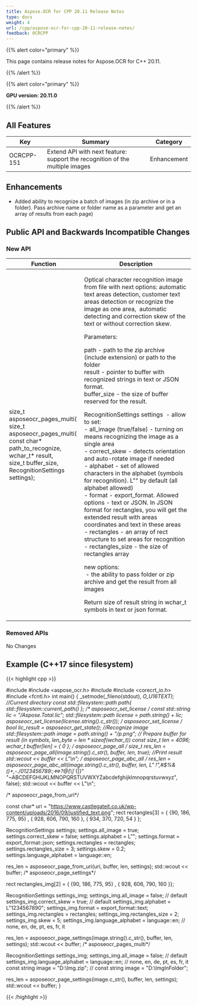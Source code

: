 ```yaml
---
title: Aspose.OCR for CPP 20.11 Release Notes
type: docs
weight: 4
url: /cpp/aspose-ocr-for-cpp-20-11-release-notes/
feedback: OCRCPP
---
```


{{% alert color="primary" %}}

This page contains release notes for Aspose.OCR for C++ 20.11.

{{% /alert %}}

{{% alert color="primary" %}}

**GPU version: 20.11.0**

{{% /alert %}}

## All Features

|Key|Summary|Category|
|---|---|---|
|OCRCPP-151|Extend API with next feature: support the recognition of the multiple images|Enhancement|

## Enhancements

- Added ability to recognize a batch of images  (in zip archive or in a folder). Pass archive name or folder name as a parameter and get an array of results from each page)


## Public API and Backwards Incompatible Changes

### New API

|Function|Description|
|---|---|
|size_t asposeocr_pages_multi(<br>size_t asposeocr_pages_multi(<br>const char* path_to_recognize,<br>wchar_t* result,<br>size_t buffer_size,<br>RecognitionSettings settings);|<div><p>Optical character recognition image from file with next options: automatic text areas detection,&nbsp;customer text areas detection or recognize the image as one area,&nbsp;&nbsp;automatic detecting and correction skew of the text or without correction skew.&nbsp;</p><p>Parameters:</p><p>path - path to the zip archive (include extension) or path to the folder<br>result - pointer to buffer with recognized strings in text or JSON format.<br>buffer_size - the size of buffer reserved for the result.</p><p>RecognitionSettings settings&nbsp; - allow to set:&nbsp;<br>- all_image (true/false) - turning on means recognizing the image as a single area<br>- correct_skew - detects orientation and auto-rotate image if needed<br>- alphabet - set of allowed characters in the alphabet (symbols for recognition).&nbsp;L"" by default (all alphabet allowed)<br>- format - export_format. Allowed options - text or JSON. In JSON format for rectangles, you will get the extended result with areas coordinates and text in these areas<br>- rectangles - an array of rect structure to set areas for recognition<br>- rectangles_size - the size of rectangles array</p><div class="wikimodel-emptyline"></div><p>new options:<br>&nbsp;- the ability to pass folder or zip archive and get the result from all images</p><p>Return size of result string in wchar_t symbols in text or json format.</p></div>|

### Removed APIs

No Changes

## Example (C++17 since filesystem)

{{< highlight cpp >}}

#include <iostream>
#include <aspose_ocr.h>
#include <filesystem>
#include <corecrt_io.h>
#include <fcntl.h>
int main()
{
_setmode(_fileno(stdout), _O_U16TEXT);
//Current directory const
std::filesystem::path path{ std::filesystem::current_path() };
/* asposeocr_set_license */
const std::string lic = "/Aspose.Total.lic";
std::filesystem::path license = path.string() + lic;
asposeocr_set_license(license.string().c_str());
/* asposeocr_set_license */
bool lic_result = asposeocr_get_state();
//Recognize image
std::filesystem::path image = path.string() + "/p.png";
// Prepare buffer for result (in symbols, len_byte = len * sizeof(wchar_t))
const size_t len = 4096; 
wchar_t buffer[len] = { 0 };
/* asposeocr_page_all */
size_t res_len = asposeocr_page_all(image.string().c_str(), buffer, len, true);
//Print result
std::wcout << buffer << L"\n";
/* asposeocr_page_abc_all */
res_len = asposeocr_page_abc_all(image.string().c_str(), buffer, len, 
L" !\",#$%&()*+,-./0123456789:;<=>?@[\\]_`{|}" "~ABCDEFGHIJKLMNOPQRSTUVWXYZabcdefghijklmnopqrstuvwxyz", false);
std::wcout << buffer << L"\n";
 
/* asposeocr_page_from_uri*/

const char* uri = "https://www.castlegateit.co.uk/wp-content/uploads/2016/09/justified_text.png";
rect rectangles[3] = { {90, 186, 775, 95} , { 928, 606, 790, 160 }, { 934, 370, 720, 54 } };

RecognitionSettings settings;
   settings.all_image = true;
   settings.correct_skew = false;
   settings.alphabet = L"";
   settings.format = export_format::json;
   settings.rectangles = rectangles;
   settings.rectangles_size = 3;
   settings.skew = 0.2;
   settings.language_alphabet = language::en;

res_len = asposeocr_page_from_uri(uri, buffer, len, settings);
std::wcout << buffer;
/* asposeocr_page_settings*/

rect rectangles_img[2] = { {90, 186, 775, 95} , { 928, 606, 790, 160 }};

RecognitionSettings settings_img;
   settings_img.all_image = false; // default
   settings_img.correct_skew = true; // default
   settings_img.alphabet = L"1234567890";
   settings_img.format = export_format::text;
   settings_img.rectangles = rectangles;
   settings_img.rectangles_size = 2;
   settings_img.skew = 5;
   settings_img.language_alphabet = language::en; // none, en, de, pt, es, fr, it

res_len = asposeocr_page_settings(image.string().c_str(), buffer, len, settings);
std::wcout << buffer;
/* asposeocr_pages_multi*/

RecognitionSettings settings_img;
   settings_img.all_image = false; // default
   settings_img.language_alphabet = language::en; // none, en, de, pt, es, fr, it
const string image = "D:\\Img.zip";
// const string image = "D:\\ImgInFolder";

res_len = asposeocr_page_settings(image.c_str(), buffer, len, settings);
std::wcout << buffer;
}

{{< /highlight >}}
